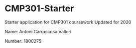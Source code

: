 # CMP301-Starter
Starter application for CMP301 coursework
Updated for 2020

Name: Antoni Carrascosa Vallori

Number: 1800275

